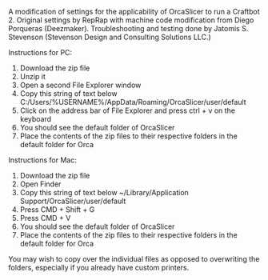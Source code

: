 A modification of settings for the applicability of OrcaSlicer to run a Craftbot 2.
Original settings by RepRap with machine code modification from Diego Porqueras (Deezmaker).
Troubleshooting and testing done by Jatomis S. Stevenson (Stevenson Design and Consulting Solutions LLC.)


Instructions for PC:
1. Download the zip file
2. Unzip it
3. Open a second File Explorer window
4. Copy this string of text below
C:/Users/%USERNAME%/AppData/Roaming/OrcaSlicer/user/default
5. Click on the address bar of File Explorer and press ctrl + v on the keyboard
6. You should see the default folder of OrcaSlicer
7. Place the contents of the zip files to their respective folders in the default folder for Orca
   



Instructions for Mac:
1. Download the zip file
2. Open Finder
3. Copy this string of text below
~/Library/Application Support/OrcaSlicer/user/default
4. Press CMD + Shift + G
5. Press CMD + V
6. You should see the default folder of OrcaSlicer
7. Place the contents of the zip files to their respective folders in the default folder for Orca


You may wish to copy over the individual files as opposed to overwriting the folders, especially if you already have custom printers.
